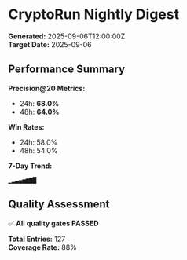 # CryptoRun Nightly Digest

**Generated:** 2025-09-06T12:00:00Z  
**Target Date:** 2025-09-06

## Performance Summary

**Precision@20 Metrics:**
- 24h: **68.0%** 
- 48h: **64.0%**

**Win Rates:**
- 24h: 58.0%
- 48h: 54.0%

**7-Day Trend:**
```
▁▂▃▄▅▆▇█
```

## Quality Assessment

✅ **All quality gates PASSED**

**Total Entries:** 127  
**Coverage Rate:** 88%
